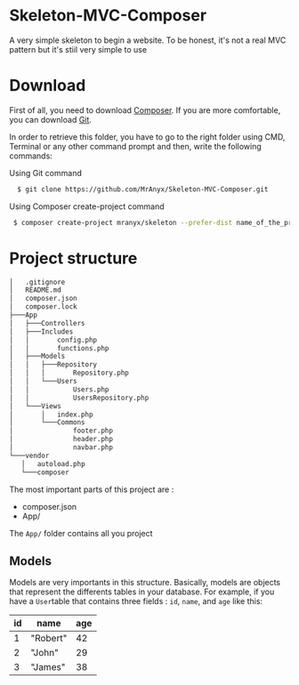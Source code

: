 # Skeleton-MVC-Composer
A very simple skeleton to begin a website.
To be honest, it's not a real MVC pattern but it's stiil very simple to use

# Download
First of all, you need to download [Composer](https://getcomposer.org/download/). If you are more comfortable, you can download [Git](https://git-scm.com/).

In order to retrieve this folder, you have to go to the right folder using CMD, Terminal or any other command prompt and then, write the following commands:

Using Git command

```bash
  $ git clone https://github.com/MrAnyx/Skeleton-MVC-Composer.git
```

Using Composer create-project command
```bash
 $ composer create-project mranyx/skeleton --prefer-dist name_of_the_project
```

# Project structure
 ```bash
│   .gitignore
│   README.md
│   composer.json
│   composer.lock
├───App
│   ├───Controllers
│   ├───Includes
│   │       config.php
│   │       functions.php
│   ├───Models
│   │   ├───Repository
│   │   │       Repository.php
│   │   └───Users
│   │           Users.php
│   │           UsersRepository.php
│   └───Views
│       │   index.php
│       └───Commons
│               footer.php
│               header.php
│               navbar.php
└───vendor
    │   autoload.php
    └───composer
 ```
The most important parts of this project are :
  - composer.json
  - App/

The ```App/``` folder contains all you project

## Models
Models are very importants in this structure. Basically, models are objects that represent the differents tables in your database.
For example, if you have a ```User```table that contains three fields : ```id```, ```name```, and ```age``` like this:


  |id|name|age|
  |-|--------|--|
  |1|"Robert"|42|
  |2|"John"|29|
  |3|"James"|38|
  



